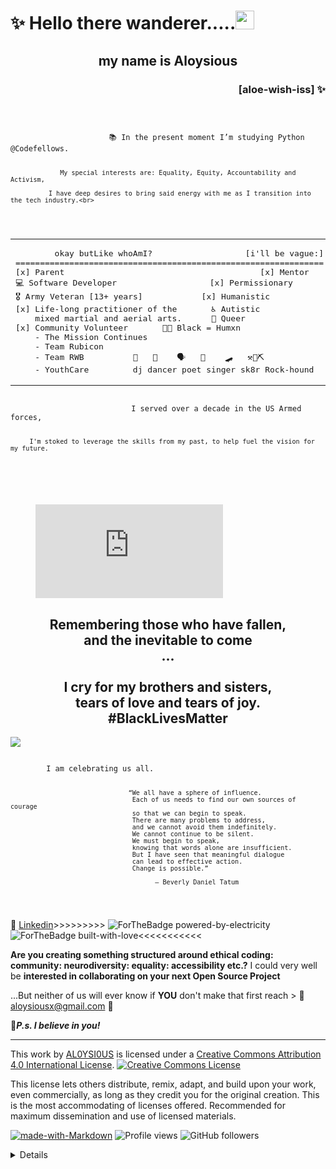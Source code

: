 <h1 align="left"> ✨ Hello there wanderer.....<img src="https://raw.githubusercontent.com/MartinHeinz/MartinHeinz/master/wave.gif" width="30px"></h1><h2 align="center">my name is Aloysious</h2><h3 align="right">[aloe-wish-iss] ✨</h3>
<pre><code>  
<br>
                      📚 In the present moment I’m studying Python @Codefellows. 
  

                 My special interests are: Equality, Equity, Accountability and Activism,
 
              I have deep desires to bring said energy with me as I transition into the tech industry.<br>
</code></pre>

<table align="center"><tr><td>

<pre>
        okay butLike whoAmI?                   [i'll be vague:]
===============================================================
[x] Parent                                        [x] Mentor 
💻 Software Developer                   [x] Permissionary
🎖️ Army Veteran [13+ years]            [x] Humanistic
[x] Life-long practitioner of the       ♿ Autistic
    mixed martial and aerial arts.      🌈 Queer 
[x] Community Volunteer       ✊🏾 Black = Humxn
    - The Mission Continues  
    - Team Rubicon           
    - Team RWB          🎼   🕺    🗣️   🎤    🛹   ⚒️💎⛏️
    - YouthCare         dj dancer poet singer sk8r Rock-hound
</pre> 
</td></tr></table>
<pre><code>
                           I served over a decade in the US Armed forces,

         I'm stoked to leverage the skills from my past, to help fuel the vision for my future.
 </code></pre>
<br>
<figure><embed src="https://wakatime.com/share/@96a2f4d4-834f-47cd-a8b3-a8acae05f335/946e2fac-6cf6-4830-828d-23a3c9bc6076.svg"></embed></figure>
<section id="blackHistoryMonth">
<p align="center"> 
<h2 align="center">Remembering those who have fallen,<br> 
and the inevitable to come<br>...<br>
<br>I cry for my brothers and sisters,<br> 
tears of love and tears of joy.<br>
#BlackLivesMatter</h2>
<a href="https://caplanc.org"><img src="https://caplanc.org/wp-content/uploads/2021/02/BHM.jpg" /></a>
<pre><code>
        I am celebrating us all.

                                   “We all have a sphere of influence. 
                                    Each of us needs to find our own sources of courage 
                                    so that we can begin to speak. 
                                    There are many problems to address, 
                                    and we cannot avoid them indefinitely. 
                                    We cannot continue to be silent. 
                                    We must begin to speak, 
                                    knowing that words alone are insufficient. 
                                    But I have seen that meaningful dialogue 
                                    can lead to effective action. 
                                    Change is possible.”

                                          ― Beverly Daniel Tatum
   
</code></pre>

</section>

💼 [Linkedin](https://www.linkedin.com/in/a-todd-charliemike/)>>>>>>>>> ![ForTheBadge powered-by-electricity](http://ForTheBadge.com/images/badges/powered-by-electricity.svg) ![ForTheBadge built-with-love](http://ForTheBadge.com/images/badges/built-with-love.svg)<<<<<<<<<<<

**Are you creating something structured around ethical coding: community: neurodiversity: equality: accessibility etc.?** I could very well be **interested in collaborating on your next Open Source Project**

...But neither of us will ever know if **YOU** don't make that first reach > :email: [aloysiousx@gmail.com](mailto:aloysiousx@gmail.com) :email:

👾***P.s. I believe in you!***

---

This work by <a xmlns:cc="http://creativecommons.org/ns#" href="https://github.com/AL0YSI0US/" property="cc:attributionName" rel="cc:attributionURL">AL0YSI0US</a> is licensed under a <a rel="license" href="http://creativecommons.org/licenses/by/4.0/">Creative Commons Attribution 4.0 International License</a>. <a rel="license" href="http://creativecommons.org/licenses/by/4.0/"><img alt="Creative Commons License" style="border-width:0" src="https://i.creativecommons.org/l/by/4.0/88x31.png" /></a><br />

This license lets others distribute, remix, adapt, and build upon your work, even commercially, as long as they credit you for the original creation. This is the most accommodating of licenses offered. Recommended for maximum dissemination and use of licensed materials.

[![made-with-Markdown](https://img.shields.io/badge/Made%20with-Markdown-1f425f.svg)](http://commonmark.org) ![Profile views](https://gpvc.arturio.dev/AL0YSI0US) ![GitHub followers](https://img.shields.io/github/followers/AL0YSI0US.svg?style=social&label=Follow&maxAge=2592000) <details>

<!---<<pre><code>  
       
                                                                                                     
            Hello Hexx....                                                                                         
         
     Hello Fellow Classmate(s)....                                                           -< EDIT CODE HERE >-
                                 
       Hello Complete Stranger!                                 
                                                                                                    

                    
                      
                                                                          
// // -----------------------------------------------------------------------------------------------------------------------------------------------------FIN---------x
// // %%%%%%%%%%%%%%%%%%%%%%%%%%%%%%%%%%%%%%%%%%%%%%%%%%%%%%%%%%%%%%%%%%%%&&%%%&%%%%%%                     
// // %%%%%%%%%%%%%%%%%%%%%%%%%%%%%%%%%%%%%%#%%%&%%%%%%%%%%%%%%%%%%%%%%%%%%%%%%%%%%%%%                           ❤️    C R E D I T S    ❤️
// // %%%%%%%%%%%%%%%%%%%%%%%%%%%%%%#**.,,.,*/,,,(*(&%&%%%%%%%%%%%%%%%%%%%%%%%%%%%%%%%                            
// // %%%%%%%%%%%%%%%%%%%%%%%%%#*(,..,......   .*,/#(###/&%&%%%%%%%%%%%%%%%%%%%%%%%%%%                    
// // %%%%%%%%%%%%%%%%%%%%%%%(/.       .....      *,*,..*((*%&%%%%%%%%%%%%%%%%%%%%%%%%                            
// // %%%%%%%%%%%%%%%%%%%%%%.,.... ....,,,*,....      ...,,(%%%%%%%%%%%%%%%%%%%%%%%%%%                     Badges + https://forthebadge.co
// // %%%%%%%%%%%%%%%%%%%%/... ...*%%%&%%%%%(*/***//*,..,**(%%&%%%%%%%%%%%%%%%%%%%%%%%                                
// // %%%%%%%%%%%%%%%%%%%#,. ../%&&&&&&&%%%%%##//((((#%%*,(*/#%%%%%%%%%%%%%%%%%%%%%%%%                Waving Hand + https://github.com/MartinHeinz
// // %%%%%%%%%%%%%%%%%%%/..,#%%%%%%&&&%%%%%%%%####((#%&@@@&#/,%%%%%%%%%%%%%%%%%%%%%%%                            
// // %%%%%%%%%%%%%%%%%/ .,,(#%%&&&&&&%%%%%%%%%#######%&&@@&%&  *%%%%%%%%%%%%%%%%%%%%%              read-me-stats + https://github.com/anuraghazra/github-readme-stats
// // %#%%#%#%%%%%%%%*.   ,/#%%%/*,*,**((#######(((//(%@@&@@@#(  .,%%%%%%%%%%%%%%%%%%%                            
// // #%##%#%%%%%%%(,  .%(.###//**,,,***//((((((//**/////#@@%#%%(..(/%%%%%%%%%%%%%%%%%      Coding Language stats + https://wakatime.com
// // %##%%#%#%%%%#,  *%%,,%#(**(&%#/*,,,*(##((/***//////((@@/%%%%.*(%%%%%%%%%%%%%%%%%                            
// // ######%%%###,,.*%%%.*%#((*.    ,**,*%&%(/****/**////(@@,%%%%%.##%%%%%%%%%%%%%%%%                     Badges + shields.iom
// // ############*(,*..  /%%%%///*****(&&&&&%(((//**.../#%@@.%%%%%.(%%%%%%%%%%%%%%%%%
// // ############.,,*..  (%&&&&&%%#####%%&&&%(####(/***&@@@@ ../(@@*%%%%%%%%%#%#%%###
// // ############....    /&&&&&&%%%#(//&&&%%###((#%%%@@@@@@%.../..,,%%%%%%%%%########
// // %###########        #%#%@&&/(##%%(//((/((/((((#%%%&@@@ ......,*%%%%%############
// // %%%#########..    &&&&&&@@&&(.,%&%&/****///((((,###&&#   ....,(%%%##############
// // %%%#########*,.&%&#&&&&&&@&&%#..,,***/////((((((/((%%.     ...%#%###############
// // %%#%##########%/(/&&&&&&&&&&&&%#%%#(((((((/*.,,/((((*/      .*##%###############
// // %%%%%###########.%&%&&#(((##%&&&&&&&#//(((((/((((((/*#%#/,(%%###################
// // %%%%%###########%%&%#//////(#%%%&&&&&@@@%/(((//////%%%/%%%%%%%%%%%%%%%%%%%%%%%%%
// // %%%%%##############(/////////(((#%%&&&&&&@@//////@%%%%%%%%%%%%%%%%%%%%%%%%%###((
// // %%%%%#%%##########%#******//////####%%&&&&@@@//%#&&@@@%%%%%%##%((#%%%%((#%%&&#((
// // %%%###%%%#######%%#//*********//(#(%%&&&&&&&@((%/@@(%@&&(/*,,,*,,,,,,**/(/,,(#(%
// // %%%%%%%%#######%%%%%%%,,,,,**//##(#((///(/#@&# %&&@@.(%&*,,,,.  . ... ,**  .**((
// // %%%#%%#%########(,,./,*,#,,,,(##/#/(*((/(/*///(#&&@@((%*,.     .       */  ..**/
// // %%%%%%%####/,**/..../.*.%%/%&,#(#//*(/*/*,(*,,*,.%#@*((... .        . ../   .,/,
// // %##///,...../*..*,.  ,,*,&%&%#//#((/,//.//,,**,,,,(&(*,.                *     .
// // ....,..........   .....,,/%#(%((,((*(/***,,.,,,.,,,/                    ..
// // ,,.,. ...**... ......... /##(#*((,/(,(*.*,,,,.,*(&*.    .                *
// // .. . ... .....     .,,,*((((/((/(/,*/,,*.,,,.   .,/..
// // ....    .  .. ....,,,........,(*/*/*.**.,.,  ., .,,
// //     ..........,..*/*.,,...........**/*,,.,.   . .*                        .
// // .....      ..  .,....,,.*.,...  .....,,,,,      .(..     ALOYSIOUS
// // . .           ...........,.*..... .    ,..      .#
// // ...         ,..... ............. ....  ..       *.            <they></them> 
// // ..........***,,,,. .... ....    . . ...,        *    .
// // .........,...*.*.,.,..  ..        ....,*       ..                 .


// // ................................................................................|
// //..................... <<<<<<<< SPECIAL THANKS TO >>>>>>>>........................|
// //#################################################################################|
// //#       ::IN COLLABORATION WITH::      |        ::CONTRIBUTION SCOPE::          #|
// //#       =========================      |         =====================          #|
// //#  Kassie Bradshaw and Patrick Laurion | Numbers Guessing Game [Questions 1-5]  #|
// //#                      Kassie Bradshaw | Numbers Guessing Game [Question 6]     #|
// //#  Accountability Buddy ^^^^^ʕʘ̅͜ʘ̅ʔ^^^^^ |                                        #|
// //#                       Garfield Grant | Loop Thoery [Question 7]               #|
// //#                          Tom McGuire | Introduced Counter Variable Concept    #|
// //#  Accountability Buddy ^^^^^ʕʘ̅͜ʘ̅ʔ^^^^^ |                                        #|
// //#                       Qadree Trimble | Code Conversion-►Numbers Guessing Game #|
// //#                                      | [Questions 1-7] Variables to Functions #|
// //#################################################################################|
// //      █─▄▄▄─█─▄▄─█▄─▄▄▀█▄─▄▄─█▄─▄▄─█▄─▄▄─█▄─▄███▄─▄███─▄▄─█▄─█▀▀▀█─▄█─▄▄▄▄█
// //      █─███▀█─██─██─██─██─▄█▀██─▄████─▄█▀██─██▀██─██▀█─██─██─█─█─█─██▄▄▄▄─█
// //      ▀▄▄▄▄▄▀▄▄▄▄▀▄▄▄▄▀▀▄▄▄▄▄▀▄▄▄▀▀▀▄▄▄▄▄▀▄▄▄▄▄▀▄▄▄▄▄▀▄▄▄▄▀▀▄▄▄▀▄▄▄▀▀▄▄▄▄▄▀ 

               

               
                                                                     
<!---<</code></pre>

